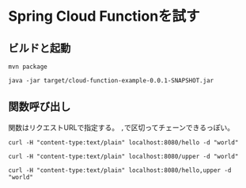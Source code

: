 # Spring Cloud Functionを試す

## ビルドと起動

```console
mvn package

java -jar target/cloud-function-example-0.0.1-SNAPSHOT.jar
```

## 関数呼び出し

関数はリクエストURLで指定する。
`,`で区切ってチェーンできるっぽい。

```console
curl -H "content-type:text/plain" localhost:8080/hello -d "world"

curl -H "content-type:text/plain" localhost:8080/upper -d "world"

curl -H "content-type:text/plain" localhost:8080/hello,upper -d "world"
```

